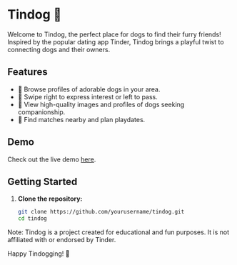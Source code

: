 # Tindog 🐾

Welcome to Tindog, the perfect place for dogs to find their furry friends! Inspired by the popular dating app Tinder, Tindog brings a playful twist to connecting dogs and their owners.

## Features
- 🐶 Browse profiles of adorable dogs in your area.
- 💖 Swipe right to express interest or left to pass.
- 📸 View high-quality images and profiles of dogs seeking companionship.
- 📍 Find matches nearby and plan playdates.

## Demo
Check out the live demo [here](https://majidnazir539.github.io/Tindog/).

## Getting Started
1. **Clone the repository:**
   ```bash
   git clone https://github.com/yourusername/tindog.git
   cd tindog

Note: Tindog is a project created for educational and fun purposes. It is not affiliated with or endorsed by Tinder.

Happy Tindogging! 🐾   
   
